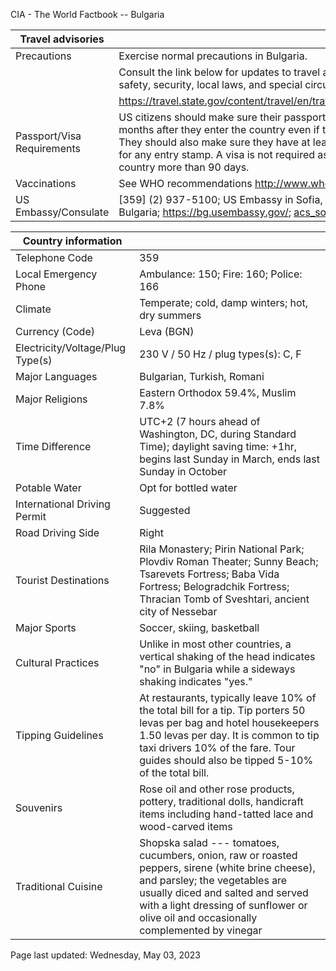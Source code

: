 CIA - The World Factbook -- Bulgaria

| Travel advisories | |
| --- | --- |
| Precautions | Exercise normal precautions in Bulgaria. |
| | Consult the link below for updates to travel advisories and statements on safety, security, local laws, and special circumstances in this country. |
| | <https://travel.state.gov/content/travel/en/traveladvisories/traveladvisories.html> |
| Passport/Visa Requirements | US citizens should make sure their passport will not expire for at least 6 months after they enter the country even if they do not intend to stay that long. They should also make sure they have at least 2 blank pages in their passport for any entry stamp. A visa is not required as long as you do not stay in the country more than 90 days. |
| Vaccinations | See WHO recommendations  <http://www.who.int/> |
| US Embassy/Consulate | [359] (2) 937-5100; US Embassy in Sofia, 16, Kozyak Street, Sofia 1408, Bulgaria; https://bg.usembassy.gov/; acs_sofia@state.gov |

| Country information |  |
| --- | --- |
| Telephone Code | 359 |
| Local Emergency Phone | Ambulance: 150; Fire: 160; Police: 166 |
| Climate | Temperate; cold, damp winters; hot, dry summers |
| Currency (Code) | Leva (BGN) |
| Electricity/Voltage/Plug Type(s) | 230 V / 50 Hz / plug types(s): C, F |
| Major Languages | Bulgarian, Turkish, Romani |
| Major Religions | Eastern Orthodox 59.4%, Muslim 7.8% |
| Time Difference | UTC+2 (7 hours ahead of Washington, DC, during Standard Time); daylight saving time: +1hr, begins last Sunday in March, ends last Sunday in October |
| Potable Water | Opt for bottled water |
| International Driving Permit | Suggested |
| Road Driving Side | Right |
| Tourist Destinations | Rila Monastery; Pirin National Park; Plovdiv Roman Theater; Sunny Beach; Tsarevets Fortress; Baba Vida Fortress; Belogradchik Fortress; Thracian Tomb of Sveshtari, ancient city of Nessebar |
| Major Sports | Soccer, skiing, basketball |
| Cultural Practices | Unlike in most other countries, a vertical shaking of the head indicates "no" in Bulgaria while a sideways shaking indicates "yes." |
| Tipping Guidelines | At restaurants, typically leave 10% of the total bill for a tip. Tip porters 50 levas per bag and hotel housekeepers 1.50 levas per day. It is common to tip taxi drivers 10% of the fare. Tour guides should also be tipped 5-10% of the total bill. |
| Souvenirs | Rose oil and other rose products, pottery, traditional dolls, handicraft items including hand-tatted lace and wood-carved items |
| Traditional Cuisine | Shopska salad --- tomatoes, cucumbers, onion, raw or roasted peppers, sirene (white brine cheese), and parsley; the vegetables are usually diced and salted and served with a light dressing of sunflower or olive oil and occasionally complemented by vinegar |

Page last updated: Wednesday, May 03, 2023
